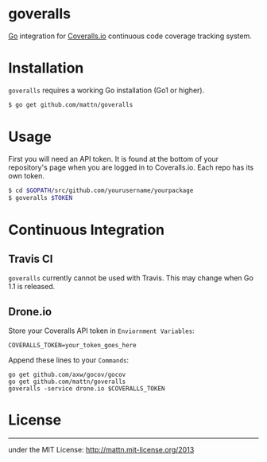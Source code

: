 goveralls
=========

[Go](http://golang.org) integration for [Coveralls.io](http://coveralls.io)
continuous code coverage tracking system.

# Installation

`goveralls` requires a working Go installation (Go1 or higher).

```bash
$ go get github.com/mattn/goveralls
```


# Usage

First you will need an API token.  It is found at the bottom of your
repository's page when you are logged in to Coveralls.io.  Each repo has its
own token.

```bash
$ cd $GOPATH/src/github.com/yourusername/yourpackage
$ goveralls $TOKEN
```

# Continuous Integration

## Travis CI

`goveralls` currently cannot be used with Travis.  This may change when Go 1.1 is released.


## Drone.io

Store your Coveralls API token in `Enviornment Variables`:

```
COVERALLS_TOKEN=your_token_goes_here
```

Append these lines to your `Commands`:

```
go get github.com/axw/gocov/gocov
go get github.com/mattn/goveralls
goveralls -service drone.io $COVERALLS_TOKEN
```

# License
--------

under the MIT License: http://mattn.mit-license.org/2013

